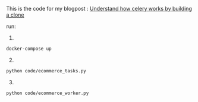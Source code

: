 This is the code for my blogpost : [Understand how celery works by building a clone](https://www.komu.engineer/blogs/07/understand-how-celery-works)    



run:      

1. 
```sh
docker-compose up
```     

2.  
```sh
python code/ecommerce_tasks.py
```  

3.  
```sh
python code/ecommerce_worker.py
```